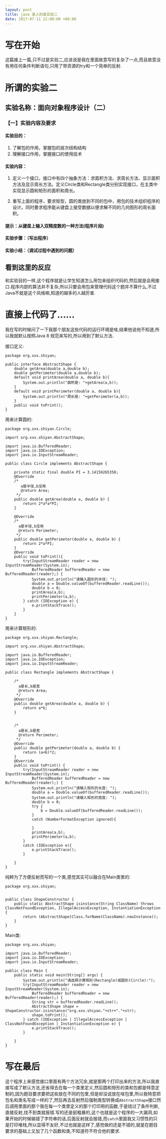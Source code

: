 ```yaml
---
layout: post
title: java 某人的某实验二
date: 2017-07-11 12:00:00 +08:00
---
```


# 写在开始
这篇接上一篇,只不过是实验二,应该说是我在里面故意写的复杂了一点,而且故意没有用任何条件判断语句,只用了带资源的try和一个简单的反射.
# 所谓的实验二
## 实验名称：面向对象程序设计（二）

### 【一】实验内容及要求
#### 实验目的：
1.	了解包的作用，掌握包的层次结构结构
2.	理解接口作用，掌握接口的使用技术
#### 实验内容：
1. 定义一个接口，接口中有四个抽象方法：求面积方法、求周长方法、显示面积方法及显示周长方法。定义Circle类和Rectangle类分别实现接口，在主类中实现显示圆和矩形的面积和周长。

2. 重写上面的程序，要求矩型，圆的类放到不同的包中，用包的技术组织程序的设计。同时要求程序能从键盘上接受数据以便求解不同的几何图形的周长面积。
#### 提示：从键盘上输入双精度数的一种方法(程序片段)
#### 实验步骤：（写出程序）
#### 实验小结：（调试过程中遇到的问题）

## 看到这里的反应
和实验目的一样,这个程序就是让学生知道怎么用包来组织代码的,然后就是会用接口.程序内部的算法并不复杂,所以只要会用包来管理代码这个题并不算什么,不过Java不就是这个风格嘛,知道的越多的人越厉害.

# 直接上代码了......
我在写的时候问了一下我那个朋友这些代码的运行环境是啥,结果他说他不知道,所以我就默认按照Java 8 规范来写的,所以用到了默认方法.

接口定义:

```
package org.xxx.shiyan;

public interface AbstractShape {
    double getArea(double a,double b);
    double getPerimeter(double a,double b);
    default void printArea(double a, double b){
        System.out.println("面积是: "+getArea(a,b));
    }
    default void printPerimeter(double a, double b){
        System.out.println("周长是: "+getPerimeter(a,b));
    }
    public void toPrint();
}
```

用来计算圆的:

```
package org.xxx.shiyan.Circle;

import org.xxx.shiyan.AbstractShape;

import java.io.BufferedReader;
import java.io.IOException;
import java.io.InputStreamReader;

public class Circle implements AbstractShape {

    private static final double PI = 3.14159265358;
    @Override
    /*
       a是半径,b没用
       @return Area;
     */
    public double getArea(double a, double b) {
        return 2*a*a*PI;
    }

    @Override
    /*
      a是半径,b没用
      @return Perimeter;
     */
    public double getPerimeter(double a, double b) {
        return 2*a*PI;
    }
    @Override
    public void toPrint(){
        try(InputStreamReader reader = new InputStreamReader(System.in);
            BufferedReader bufferedReader = new BufferedReader(reader);) {
            System.out.println("请输入圆形的半径: ");
            double a = Double.valueOf(bufferedReader.readLine());
            double b = 0;
            printArea(a,b);
            printPerimeter(a,b);
        } catch (IOException e) {
            e.printStackTrace();
        }
    }
}

```

用来计算矩形的:

```
package org.xxx.shiyan.Rectangle;

import org.xxx.shiyan.AbstractShape;

import java.io.BufferedReader;
import java.io.IOException;
import java.io.InputStreamReader;

public class Rectangle implements AbstractShape {

    /*
      a是长,b是宽
      @return Area;
     */
    @Override
    public double getArea(double a, double b) {
        return a*b;
    }


    /*
      a是长,b是宽
      @return Perimeter;
     */
    @Override
    public double getPerimeter(double a, double b) {
        return (a+b)*2;
    }
    @Override
    public void toPrint() {
        try(InputStreamReader reader = new InputStreamReader(System.in);
            BufferedReader bufferedReader = new BufferedReader(reader);) {
            System.out.println("请输入矩形的长度: ");
            double a = Double.valueOf(bufferedReader.readLine());
            System.out.println("请输入矩形的宽度: ");
            double b = 0;
            try {
                b = Double.valueOf(bufferedReader.readLine());
            }
            catch (NumberFormatException ignored){

            }
            printArea(a,b);
            printPerimeter(a,b);
        }
        catch (IOException e){
            e.printStackTrace();
        }

    }
}
```

纯粹为了方便反射而写的一个类,感觉其实可以融合在Main类里的:
```
package org.xxx.shiyan;


public class ShapeConstructor {
    public static AbstractShape isinstance(String ClassName) throws ClassNotFoundException, IllegalAccessException, InstantiationException {
        return (AbstractShape)Class.forName(ClassName).newInstance();
    }
}
```

Main类:

```
package org.xxx.shiyan;

import java.io.BufferedReader;
import java.io.IOException;
import java.io.InputStreamReader;

public class Main {
    public static void main(String[] args) {
        System.out.println("请选择计算矩形(Rectangle)或圆形(Circle):");
        try(InputStreamReader reader = new InputStreamReader(System.in);
            BufferedReader bufferedReader = new BufferedReader(reader);) {
            String str = bufferedReader.readLine();
            AbstractShape shape = ShapeConstructor.isinstance("org.xxx.shiyan."+str+"."+str);
            shape.toPrint();
        } catch (IOException | IllegalAccessException | ClassNotFoundException | InstantiationException e) {
            e.printStackTrace();
        }

    }
}
```

# 写在最后
这个程序上来感觉接口里面有两个方法冗余,就是那两个打印出来的方法,所以我直接写成了默认方法,还省得去在每一个类里定义,然后圆和矩形的类和包都是特意定制的,因为题目要求要把这些放在不同的包里,但是却没说放在啥包里,所以我特意把包名和类名写成一样的了,然后再去反射然后强制类型转换成`AbstractShape`接口然后调用里面的那个我在每一个类里定义的那个打印用的函数,于是绕过了条件判断,直接反射,找不到类就报错.写的还是挺粗暴的,这个也就是这个程序的一大漏洞,如果开始的时候输错了字符串的话,后面反射就会报错,而`catch`里面我又习惯性的只是打印堆栈,所以显得不友好,不过也就是这样了,感觉做的还是不错的,就是在题目要求的基础上又加了几个函数和类,不知道符不符合他的要求.
